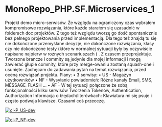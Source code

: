 # MonoRepo_PHP.SF.Microservices_1

Projekt demo micro-serwisów. Że względu na ograniczony czas wybrałem kompromisowe rozwiązania, które każde starałem się uzasadnić w folderach doc projektów. Z tego też względu tworzę go dość spontanicznie bez pełnego projektowania przed implementacją. Dla tego też znajdą tu się nie dokończone przemyślane decyzje, nie dokończone rozwiązania, klasy czy nie dokończone testy (które w normalnej sytuacji były by oczywiście napisane najpierw w rożnych scenariuszach ) . Z czasem przeprojektuje.
Tworzone brancze i commity są jedynie dla mojej informacji i mogą zawierać głupie commity, które przy merge-owaniu zostaną squash-one i usunięte.
Zachęcam do zadawania pytań na temat rozwiązania, przed oceną rozwiązań projektu.
Plany:
    • 3 serwisy: 
    • US - Magazyn użytkowników 
    • NF - Wysyłanie powiadomień: Różne kanały Email, SMS, MESSAGE_FLASH ... 
    • AF - W tej sytuacji połączone że sobą funkcjonalności kilku serwisów Tworzenia Tokenów, Authentication, Authorization 
Informacja o błędach/literówkach: Klawiatura mi się psuje i często podwaja klawisze. Czasami coś przeoczę. 



[![ci-P_US-dev](https://github.com/lukaszzychal/MonoRepo_PHP.SF.Microservices_1/actions/workflows/ci_pus_dev.yml/badge.svg)](https://github.com/lukaszzychal/MonoRepo_PHP.SF.Microservices_1/actions/workflows/ci_pus_dev.yml)

[![ci-P_NF-dev](https://github.com/lukaszzychal/MonoRepo_PHP.SF.Microservices_1/actions/workflows/ci_pnf_dev.yml/badge.svg)](https://github.com/lukaszzychal/MonoRepo_PHP.SF.Microservices_1/actions/workflows/ci_pnf_dev.yml)
